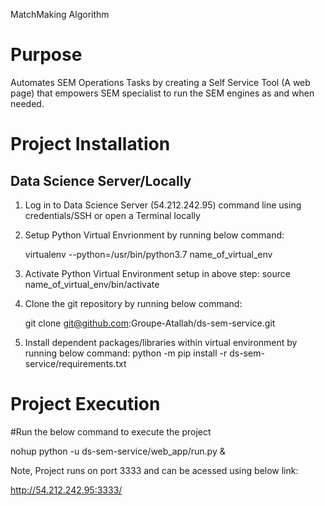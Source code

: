 MatchMaking Algorithm




# Purpose

Automates SEM Operations Tasks by creating a Self Service Tool (A web page) that empowers SEM specialist to run the SEM engines as and when needed.



# Project Installation

## Data Science Server/Locally

1. Log in to Data Science Server (54.212.242.95) command line using credentials/SSH or open a Terminal locally
2. Setup Python Virtual Envrionment by running below command:
   
   virtualenv --python=/usr/bin/python3.7 name_of_virtual_env


3. Activate Python Virtual Environment setup in above step:
   source name_of_virtual_env/bin/activate

4. Clone the git repository by running below command:
    
   git clone git@github.com:Groupe-Atallah/ds-sem-service.git

5. Install dependent packages/libraries within virtual environment by running below command:
   python -m pip install -r ds-sem-service/requirements.txt


# Project Execution
#Run the below command to execute the project

nohup python -u ds-sem-service/web_app/run.py &

Note, Project runs on port 3333 and can be acessed using below link:

http://54.212.242.95:3333/


